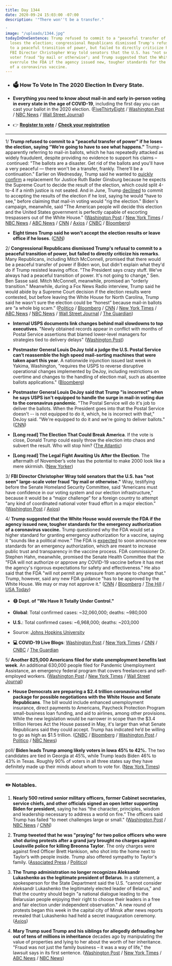 ```yaml
---
title: Day 1344
date: 2020-09-24 15:03:00 -07:00
description: '"There won''t be a transfer."

'
image: "/uploads/1344.jpg"
todayInOneSentence: Trump refused to commit to a "peaceful transfer of power" if he
  loses the election; congressional Republicans dismissed Trump's refusal to commit
  to a peaceful transition of power, but failed to directly criticize his remarks;
  FBI Director Christopher Wray told senators that the U.S. has "not seen" large-scale
  voter fraud "by mail or otherwise"; and Trump suggested that the White House would
  overrule the FDA if the agency issued new, tougher standards for the emergency authorization
  of a coronavirus vaccine.
---
```


* ### 🗳 How To Vote In The 2020 Election In Every State.

* **Everything you need to know about mail-in and early in-person voting in every state in the age of COVID-19**, including the first day you can cast your ballot in the 2020 election. ([FiveThirtyEight](https://projects.fivethirtyeight.com/how-to-vote-2020/) / [Washington Post](https://www.washingtonpost.com/elections/2020/how-to-vote/) / [NBC News](https://www.nbcnews.com/specials/plan-your-vote-state-by-state-guide-voting-by-mail-early-in-person-voting-election/index.html?cid=bc_npd_nn_ms_np-1_200816) / [Wall Street Journal](https://www.wsj.com/articles/how-to-vote-by-mail-in-every-state-11597840923))

* 👉 **[Register to vote](https://www.vote.org/register-to-vote/)** / **[Check your registration](https://www.vote.org/am-i-registered-to-vote/)**

---

1/ **Trump refused to commit to a "peaceful transfer of power" if he loses the election, saying “We’re going to have to see what happens.”** Trump – apparently referring to mail-in ballots, which he has repeatedly attacked as widely fraudulent, despite providing no evidence to support his claims – continued: "The ballots are a disaster. Get rid of the ballots and you'll have a very peaceful — there won't be a transfer, frankly. There'll be a continuation." Earlier on Wednesday, Trump said he wanted to [quickly confirm](https://whatthefuckjusthappenedtoday.com/2020/09/23/day-1343/#1-trump-predicted-that-the-election) a replacement for Justice Ruth Bader Ginsburg because he expects the Supreme Court to decide the result of the election, which could split 4-to-4 if a ninth justice is not seated. And in June, Trump [declined](https://whatthefuckjusthappenedtoday.com/2020/07/20/day-1278/#5-trump-declined-to-say-whether-he-w) to commit to accepting the results of the election if he lost, saying he would "have to see," before claiming that mail-in voting would "rig the election." Biden's campaign, meanwhile, said "The American people will decide this election and the United States government is perfectly capable of escorting trespassers out of the White House." ([Washington Post](https://www.washingtonpost.com/politics/trump-transfer-of-power/2020/09/23/be6954d0-fdf0-11ea-b555-4d71a9254f4b_story.html) / [New York Times](https://www.nytimes.com/2020/09/23/us/politics/trump-power-transfer-2020-election.html) / [NBC News](https://www.nbcnews.com/politics/2020-election/trump-peaceful-transition-if-he-loses-get-rid-ballots-there-n1240896) / [ABC News](https://abcnews.go.com/Politics/president-trump-declines-commit-peaceful-transfer-power/story?id=73205708) / [CNN](https://www.cnn.com/2020/09/23/politics/trump-election-day-peaceful-transition/index.html) / [Axios](https://www.axios.com/trump-peaceful-transfer-power-election-e615d8fb-acef-4e63-9446-be1dd935464a.html) / [CNBC](https://www.cnbc.com/2020/09/23/trump-wont-commit-to-peaceful-transfer-of-power-if-he-loses-the-election.html) / [Bloomberg](https://www.bloomberg.com/news/articles/2020-09-23/trump-refuses-to-commit-to-peaceful-power-transfer-post-election?sref=MIBMEEoj))

* **Eight times Trump said he won't accept the election results or leave office if he loses**. ([CNN](https://www.cnn.com/2020/09/24/politics/trump-election-warnings-leaving-office/index.html))

2/ **Congressional Republicans dismissed Trump's refusal to commit to a peaceful transition of power, but failed to directly criticize his remarks**. Many Republicans, including Mitch McConnell, promised that there would be a peaceful transfer of power if Biden won, but didn't explain what they'd do if Trump resisted leaving office.  "The President says crazy stuff. We've always had a peaceful transition of power. It's not going to change," Sen. Ben Sasse said. Mitch McConnell, meanwhile, promised an "orderly transition." Meanwhile, during a Fox News Radio interview, Trump said he would abide by a Supreme Court decision if the election results were contested, but before leaving the White House for North Carolina, Trump said he wasn't sure the election could be “honest” because mail-in ballots are “a whole big scam.”
\([Politico](https://www.politico.com/news/2020/09/24/gop-peaceful-power-transfer-421025) / [Bloomberg](https://www.bloomberg.com/news/articles/2020-09-24/republicans-vow-orderly-election-transition-in-rebuke-to-trump?sref=MIBMEEoj) / [CNN](https://www.cnn.com/2020/09/24/politics/republican-reaction-trump-transfer-of-power/index.html) / [New York Times](https://www.nytimes.com/live/2020/09/24/us/trump-vs-biden-election#after-the-white-house-said-trump-would-accept-the-results-of-the-election-he-once-again-suggested-it-might-be-tainted) / [ABC News](https://abcnews.go.com/Politics/mcconnell-pushes-back-trumps-refusal-commit-peaceful-transfer/story?id=73216758) / [NBC News](https://www.nbcnews.com/politics/congress/there-will-be-orderly-transition-mcconnell-dismisses-trump-s-refusal-n1240933) / [Wall Street Journal](https://www.wsj.com/articles/republicans-commit-to-peaceful-transfer-of-power-after-trump-declines-to-do-so-11600958190) / [The Guardian](https://www.theguardian.com/us-news/2020/sep/24/republicans-trump-peaceful-transfer-presidency))

* **Internal USPS documents link changes behind mail slowdowns to top executives**. "Newly obtained records appear in conflict with months of Postal Service assertions that blamed lower-level managers for strategies tied to delivery delays" ([Washington Post](https://www.washingtonpost.com/business/2020/09/24/usps-delays-dejoy-documents/))

* **Postmaster General Louis DeJoy told a judge the U.S. Postal Service can’t reassemble the high speed mail-sorting machines that were taken apart this year**. A nationwide injunction issued last week in Yakima, Washington, "requires the USPS to reverse disruptive operational changes implemented by DeJoy, including restrictions on overtime and changes to the handling of election mail, such as absentee ballots applications." ([Bloomberg](https://www.bloomberg.com/news/articles/2020-09-24/dejoy-tells-judge-mail-sorting-machines-can-t-be-reassembled?srnd=politics-vp&sref=MIBMEEoj))

* **Postmaster General Louis DeJoy said that Trump "is incorrect" when he says USPS isn't equipped to handle the surge in mail-in voting due to the coronavirus pandemic**. "The Postal Service will do it's job to deliver the ballots. When the President goes into that the Postal Service doesn't -- is not equipped to do it, which, he is incorrect with that," DeJoy said. "We're equipped to do it and we're going to deliver ballots." ([CNN](https://www.cnn.com/2020/09/24/politics/louis-dejoy-trump-usps-mail-in-voting/index.html))

* **\[Long read\] The Election That Could Break America**. If the vote is close, Donald Trump could easily throw the election into chaos and subvert the result. Who will stop him? ([The Atlantic](https://www.theatlantic.com/magazine/archive/2020/11/what-if-trump-refuses-concede/616424/))

* **\[Long read\] The Legal Fight Awaiting Us After the Election**. The aftermath of November’s vote has the potential to make 2000 look like a mere skirmish. ([New Yorker](https://www.newyorker.com/magazine/2020/09/28/the-legal-fight-awaiting-us-after-the-election))

3/ **FBI Director Christopher Wray told senators that the U.S. has "not seen" large-scale voter fraud "by mail or otherwise."** Wray, testifying before the Senate Homeland Security Committee, said “Americans must have confidence in our voting system and our election infrastructure,” because it would be a “major challenge” for a foreign country to attempt "any kind of coordinated national voter fraud effort in a major election." ([Washington Post](https://www.washingtonpost.com/national-security/christopher-wray-fbi-election-interference/2020/09/23/e93d4230-fdea-11ea-b555-4d71a9254f4b_story.html) / [Axios](https://www.axios.com/mail-in-voting-2020-election-christopher-wray-8ba5f3dc-1e5d-4c48-a0c1-4a5fd2ece3aa.html))

4/ **Trump suggested that the White House would overrule the FDA if the agency issued new, tougher standards for the emergency authorization of a coronavirus vaccine.** Trump questioned why the FDA would set a higher standard for granting emergency authorization for a vaccine, saying it “sounds like a political move.” The FDA is [expected](https://whatthefuckjusthappenedtoday.com/2020/09/22/day-1342/#3-the-fda-is-expected-to-announce-a) to soon announce new standards for an emergency authorization, which are meant to increase public trust and transparency in the vaccine process. FDA commissioner Dr. Stephen Hahn, meanwhile, promised the Senate Health Committee that the "FDA will not authorize or approve any COVID-19 vaccine before it has met the agency's rigorous expectations for safety and effectiveness." He also said that the FDA "will not permit any pressure from anyone to change that." Trump, however, said any new FDA guidance "has to be approved by the White House. We may or may not approve it." ([CNN](https://www.cnn.com/2020/09/23/politics/trump-fda-coronavirus-vaccine/index.html) / [Bloomberg](https://www.bloomberg.com/news/articles/2020-09-23/trump-says-white-house-could-veto-fda-s-vaccine-rules?sref=MIBMEEoj) / [The Hill](https://thehill.com/homenews/administration/517907-trump-questions-need-for-tougher-fda-standards-on-coronavirus-vaccine) / [USA Today](https://www.usatoday.com/story/news/health/2020/09/23/covid-19-florida-schools-vaccine-strict-rules-fda/3498403001/))

* #### 😷 Dept. of "We Have It Totally Under Control."

* **Global**: Total confirmed cases: \~32,060,000; deaths: \~980,000

* **U.S.**: Total confirmed cases: \~6,968,000; deaths: \~203,000

* Source: [Johns Hopkins University](https://coronavirus.jhu.edu/map.html)

* **💻 COVID-19 Live Blogs**: [Washington Post](https://www.washingtonpost.com/nation/2020/09/24/coronavirus-covid-live-updates-us/) / [New York Times](https://www.nytimes.com/2020/09/24/world/covid-19-coronavirus.html?action=click&module=Top%20Stories&pgtype=Homepage) / [CNN](https://www.cnn.com/world/live-news/coronavirus-pandemic-09-24-20-intl/index.html) / [CNBC](https://www.cnbc.com/2020/09/24/coronavirus-live-updates.html) / [The Guardian](https://www.theguardian.com/us-news/live/2020/sep/24/breonna-taylor-donald-trump-joe-biden-black-lives-matter-coronavirus-covid-19-louisville-live-updates)

5/ **Another 825,000 Americans filed for state unemployment benefits last week**. An additional 630,000 people filed for Pandemic Unemployment Assistance, an emergency federal program that covers freelancers and self-employed workers. ([Washington Post](https://www.washingtonpost.com/business/2020/09/24/another-870000-workers-filed-jobless-benefits-last-week/) / [New York Times](https://www.nytimes.com/live/2020/09/24/business/stock-market-today-coronavirus#evidence-layoffs-unemployment-claims) / [Wall Street Journal](https://www.wsj.com/articles/weekly-jobless-claims-coronavirus-09-24-2020-11600889767?mod=hp_lead_pos1))

* **House Democrats are preparing a $2.4 trillion coronavirus relief package for possible negotiations with the White House and Senate Republicans**. The bill would include enhanced unemployment insurance, direct payments to Americans, Paycheck Protection Program small-business loan funding, and aid to airlines, among other provisions. While the new legislation would be narrower in scope than the $3.4 trillion Heroes Act the House passed in May, it's larger than what Senate Republicans said they could accept. Trump has indicated he’d be willing to go as high as $1.5 trillion. ([CNBC](https://www.washingtonpost.com/us-policy/2020/09/24/congress-coronavirus-economic-relief/) / [Bloomberg](https://www.bloomberg.com/news/articles/2020-09-24/mnuchin-expects-to-resume-talks-with-pelosi-on-new-stimulus?srnd=politics-vp&sref=MIBMEEoj) / [Washington Post](https://www.washingtonpost.com/us-policy/2020/09/24/congress-coronavirus-economic-relief/) / [Politico](https://www.politico.com/news/2020/09/24/new-house-coronavirus-plan-421092) / [NBC News](https://www.nbcnews.com/politics/politics-news/jobless-benefits-millions-are-expiring-washington-moves-n1240840))

poll/ **Biden leads Trump among likely voters in Iowa 45% to 42%.** The two candidates are tied in Georgia at 45%, while Trump leads Biden 46% to 43% in Texas. Roughly 90% of voters in all three states say they have definitely made up their minds about whom to vote for. ([New York Times](https://www.nytimes.com/2020/09/24/us/politics/trump-biden-polls-texas-georgia-iowa.html))

---

### ✏️ Notables.

1. **Nearly 500 retired senior military officers, former Cabinet secretaries, service chiefs, and other officials signed an open letter supporting Biden for president**, saying he has “the character, principles, wisdom and leadership necessary to address a world on fire.” The officers said Trump has failed "to meet challenges large or small." ([Washington Post](https://www.washingtonpost.com/national-security/nearly-500-former-senior-military-civilian-leaders-signal-support-for-biden/2020/09/23/81196288-fdf9-11ea-9ceb-061d646d9c67_story.html) / [NBC News](https://www.nbcnews.com/politics/2020-election/more-200-retired-generals-admirals-endorse-biden-including-some-who-n1240842) / [CNN](https://www.cnn.com/2020/09/24/politics/paul-selva-general-joe-biden/index.html))

2. **Trump tweeted that he was "praying" for two police officers who were shot during protests after a grand jury brought no charges against Louisville police for killing Breonna Taylor**. The only charges were against fired Officer Brett Hankison, who shot into the home next to Taylor’s with people inside. Trump also offered sympathy to Taylor's family. ([Associated Press](https://apnews.com/article/shootings-frankfort-kentucky-louisville-breonna-taylor-28a283922de8784f6fca5c42fe8e5bca) / [Politico](https://apnews.com/article/shootings-frankfort-kentucky-louisville-breonna-taylor-28a283922de8784f6fca5c42fe8e5bca))

3. **The Trump administration no longer recognizes Aleksandr Lukashenko as the legitimate president of Belarus**. In a statement, a spokesperson for the State Department said the U.S. "cannot consider Aleksandr Lukashenko the legitimately elected leader of Belarus," and that the country should begin "a national dialogue leading to the Belarusian people enjoying their right to choose their leaders in a free and fair election under independent observation." A new round of protests began this week in the capital city of Minsk after news reports revealed that Lukashenko had held a secret inauguration ceremony. ([Axios](https://www.axios.com/us-lukashenko-president-belarus-353ed235-98f7-446f-919a-6a6cdab81975.html))

4. **Mary Trump sued Trump and his siblings for allegedly defrauding her out of tens of millions in inheritance** decades ago by manipulating the value of properties and lying to her about the worth of her inheritance. "Fraud was not just the family business – it was a way of life," the lawsuit says in its first sentence. ([Washington Post](https://www.washingtonpost.com/national-security/mary-trump-lawsuit-president-inheritance/2020/09/24/ae1c3dd0-fe32-11ea-9ceb-061d646d9c67_story.html) / [New York Times](https://www.nytimes.com/2020/09/24/nyregion/mary-trump-suing-trump-family.html?referringSource=articleShare) / [ABC News](https://abcnews.go.com/Politics/mary-trump-alleges-lawsuit-family-fleeced-millions-dollars/story?id=73220517) / [NBC News](https://www.nbcnews.com/politics/donald-trump/president-trump-s-niece-mary-trump-sues-him-his-siblings-n1240946))